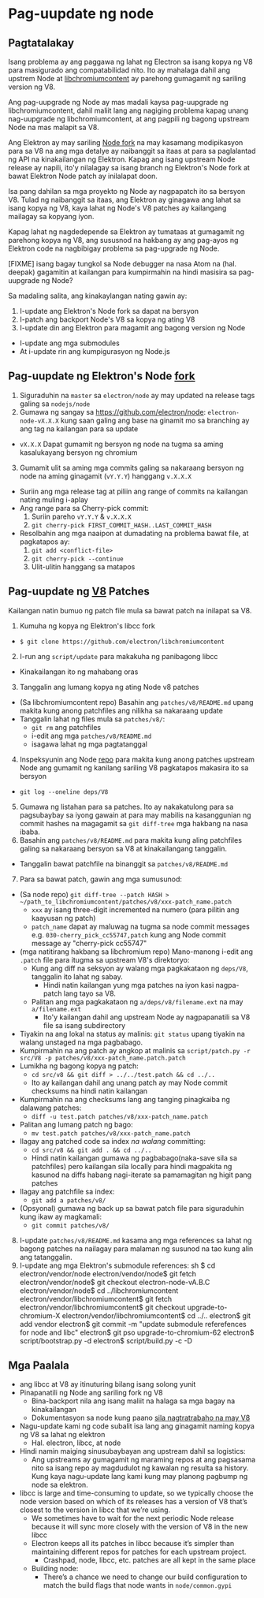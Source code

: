# Pag-uupdate ng node

## Pagtatalakay

Isang problema ay ang paggawa ng lahat ng Electron sa isang kopya ng V8 para masigurado ang compatabilidad nito. Ito ay mahalaga dahil ang upstrem Node at [libchromiumcontent](upgrading-chromium.md) ay parehong gumagamit ng sariling version ng V8.

Ang pag-uupgrade ng Node ay mas madali kaysa pag-uupgrade ng libchromiumcontent, dahil maliit lang ang nagiging problema kapag unang nag-uupgrade ng libchromiumcontent, at ang pagpili ng bagong upstream Node na mas malapit sa V8.

Ang Elektron ay may sariling [Node fork](https://github.com/electron/node) na may kasamang modipikasyon para sa V8 na ang mga detalye ay naibanggit sa itaas at para sa paglalantad ng API na kinakailangan ng Elektron. Kapag ang isang upstream Node release ay napili, ito'y nilalagay sa isang branch ng Elektron's Node fork at bawat Elektron Node patch ay inilalapat doon.

Isa pang dahilan sa mga proyekto ng Node ay nagpapatch ito sa bersyon V8. Tulad ng naibanggit sa itaas, ang Elektron ay ginagawa ang lahat sa isang kopya ng V8, kaya lahat ng Node's V8 patches ay kailangang mailagay sa kopyang iyon.

Kapag lahat ng nagdedepende sa Elektron ay tumataas at gumagamit ng parehong kopya ng V8, ang sususnod na hakbang ay ang pag-ayos ng Elektron code na nagbibigay problema sa pag-upgrade ng Node.

[FIXME] isang bagay tungkol sa Node debugger na nasa Atom na (hal. deepak) gagamitin at kailangan para kumpirmahin na hindi masisira sa pag-uupgrade ng Node?

Sa madaling salita, ang kinakaylangan nating gawin ay:

1. I-update ang Elektron's Node fork sa dapat na bersyon
2. I-patch ang backport Node's V8 sa kopya ng ating V8
3. I-update din ang Elektron para magamit ang bagong version ng Node 
  - I-update ang mga submodules
  - At i-update rin ang kumpigurasyon ng Node.js

## Pag-uupdate ng Elektron's Node [fork](https://github.com/electron/node)

1. Siguraduhin na `master` sa `electron/node` ay may updated na release tags galing sa `nodejs/node`
2. Gumawa ng sangay sa https://github.com/electron/node: `electron-node-vX.X.X` kung saan galing ang base na ginamit mo sa branching ay ang tag na kailangan para sa update 
  - `vX.X.X` Dapat gumamit ng bersyon ng node na tugma sa aming kasalukayang bersyon ng chromium
3. Gumamit ulit sa aming mga commits galing sa nakaraang bersyon ng node na aming ginagamit (`vY.Y.Y`) hanggang `v.X.X.X` 
  - Suriin ang mga release tag at piliin ang range of commits na kailangan nating muling i-aplay
  - Ang range para sa Cherry-pick commit: 
    1. Suriin pareho `vY.Y.Y` & `v.X.X.X`
    2. `git cherry-pick FIRST_COMMIT_HASH..LAST_COMMIT_HASH`
  - Resolbahin ang mga naaipon at dumadating na problema bawat file, at pagkatapos ay: 
    1. `git add <conflict-file>`
    2. `git cherry-pick --continue`
    3. Ulit-ulitin hanggang sa matapos

## Pag-uupdate ng [V8](https://github.com/electron/node/src/V8) Patches

Kailangan natin bumuo ng patch file mula sa bawat patch na inilapat sa V8.

1. Kumuha ng kopya ng Elektron's libcc fork 
  - `$ git clone https://github.com/electron/libchromiumcontent`
2. I-run ang `script/update` para makakuha ng panibagong libcc 
  - Kinakailangan ito ng mahabang oras
3. Tanggalin ang lumang kopya ng ating Node v8 patches 
  - (Sa libchromiumcontent repo) Basahin ang `patches/v8/README.md` upang makita kung anong patchfiles ang nilikha sa nakaraang update
  - Tanggalin lahat ng files mula sa `patches/v8/`: 
    - `git rm` ang patchfiles
    - i-edit ang mga `patches/v8/README.md`
    - isagawa lahat ng mga pagtatanggal
4. Inspeksyunin ang Node [repo](https://github.com/electron/node) para makita kung anong patches upstream Node ang gumamit ng kanilang sariling V8 pagkatapos makasira ito sa bersyon 
  - `git log --oneline deps/V8`
5. Gumawa ng listahan para sa patches. Ito ay nakakatulong para sa pagsubaybay sa iyong gawain at para may mabilis na kasanggunian ng commit hashes na magagamit sa `git diff-tree` mga hakbang na nasa ibaba.
6. Basahin ang `patches/v8/README.md` para makita kung aling patchfiles galing sa nakaraang bersyon sa V8 at kinakailangang tanggalin. 
  - Tanggalin bawat patchfile na binanggit sa `patches/v8/README.md`
7. Para sa bawat patch, gawin ang mga sumusunod: 
  - (Sa node repo) `git diff-tree --patch HASH > ~/path_to_libchromiumcontent/patches/v8/xxx-patch_name.patch` 
    - `xxx` ay isang three-digit incremented na numero (para pilitin ang kaayusan ng patch)
    - `patch_name` dapat ay maluwag na tugma sa node commit messages e.g. `030-cherry_pick_cc55747,patch` kung ang Node commit message ay "cherry-pick cc55747"
  - (mga natitirang hakbang sa libchromium repo) Mano-manong i-edit ang `.patch` file para itugma sa upstream V8's direktoryo: 
    - Kung ang diff na seksyon ay walang mga pagkakataon ng `deps/V8`, tanggalin ito lahat ng sabay. 
      - Hindi natin kailangan yung mga patches na iyon kasi nagpa-patch lang tayo sa V8.
    - Palitan ang mga pagkakataon ng `a/deps/v8/filename.ext` na may `a/filename.ext` 
      - Ito'y kailangan dahil ang upstream Node ay nagpapanatili sa V8 file sa isang subdirectory
  - Tiyakin na ang lokal na status ay malinis: `git status` upang tiyakin na walang unstaged na mga pagbabago.
  - Kumpirmahin na ang patch ay angkop at malinis sa `script/patch.py -r src/V8 -p patches/v8/xxx-patch_name.patch.patch`
  - Lumikha ng bagong kopya ng patch: 
    - `cd src/v8 && git diff > ../../test.patch && cd ../..`
    - Ito ay kailangan dahil ang unang patch ay may Node commit checksums na hindi natin kailangan
  - Kumpirmahin na ang checksums lang ang tanging pinagkaiba ng dalawang patches: 
    - `diff -u test.patch patches/v8/xxx-patch_name.patch`
  - Palitan ang lumang patch ng bago: 
    - `mv test.patch patches/v8/xxx-patch_name.patch`
  - Ilagay ang patched code sa index *na walang* committing: 
    - `cd src/v8 && git add . && cd ../..`
    - Hindi natin kailangan gumawa ng pagbabago(naka-save sila sa patchfiles) pero kailangan sila locally para hindi magpakita ng kasunod na diffs habang nagi-iterate sa pamamagitan ng higit pang patches
  - Ilagay ang patchfile sa index: 
    - `git add a patches/v8/`
  - (Opsyonal) gumawa ng back up sa bawat patch file para siguraduhin kung ikaw ay magkamali: 
    - `git commit patches/v8/`
8. I-update `patches/v8/README.md` kasama ang mga references sa lahat ng bagong patches na nailagay para malaman ng susunod na tao kung alin ang tatanggalin.
9. I-update ang mga Elektron's submodule references: 
      sh
      $ cd electron/vendor/node
      electron/vendor/node$ git fetch
      electron/vendor/node$ git checkout electron-node-vA.B.C
      electron/vendor/node$ cd ../libchromiumcontent
      electron/vendor/libchromiumcontent$ git fetch
      electron/vendor/libchromiumcontent$ git checkout upgrade-to-chromium-X
      electron/vendor/libchromiumcontent$ cd ../..
      electron$ git add vendor
      electron$ git commit -m "update submodule referefences for node and libc"
      electron$ git pso upgrade-to-chromium-62
      electron$ script/bootstrap.py -d
      electron$ script/build.py -c -D

## Mga Paalala

- ang libcc at V8 ay itinuturing bilang isang solong yunit
- Pinapanatili ng Node ang sariling fork ng V8 
  - Bina-backport nila ang isang maliit na halaga sa mga bagay na kinakailangan
  - Dokumentasyon sa node kung paano [sila nagtratrabaho na may V8](https://nodejs.org/api/v8.html)
- Nagu-update kami ng code subalit isa lang ang ginagamit naming kopya ng V8 sa lahat ng elektron 
  - Hal. electron, libcc, at node
- Hindi namin maiging sinusubaybayan ang upstream dahil sa logistics: 
  - Ang upstreams ay gumagamit ng maraming repos at ang pagsasama nito sa isang repo ay magdudulot ng kawalan ng resulta sa history. Kung kaya nagu-update lang kami kung may planong pagbump ng node sa elektron.
- libcc is large and time-consuming to update, so we typically choose the node version based on which of its releases has a version of V8 that’s closest to the version in libcc that we’re using. 
  - We sometimes have to wait for the next periodic Node release because it will sync more closely with the version of V8 in the new libcc
  - Electron keeps all its patches in libcc because it’s simpler than maintaining different repos for patches for each upstream project. 
    - Crashpad, node, libcc, etc. patches are all kept in the same place
  - Building node: 
    - There’s a chance we need to change our build configuration to match the build flags that node wants in `node/common.gypi`